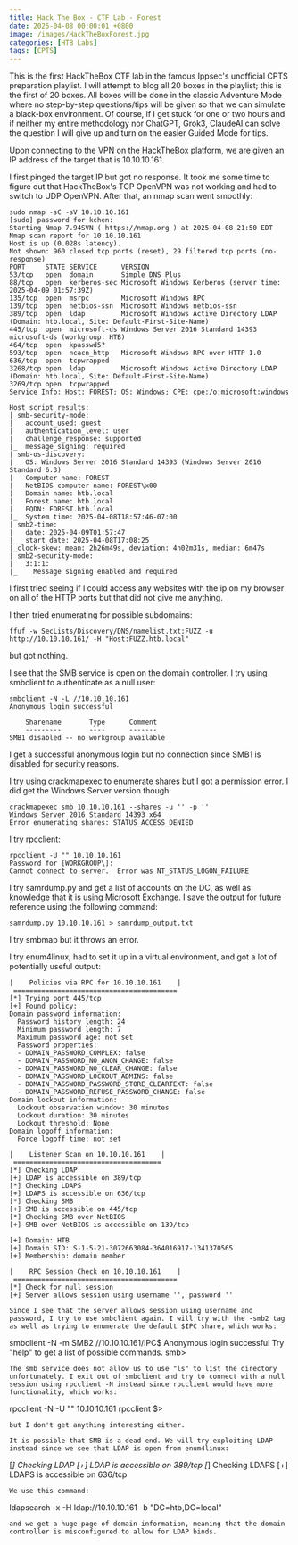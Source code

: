 ```yaml
---
title: Hack The Box - CTF Lab - Forest
date: 2025-04-08 00:00:01 +0800
image: /images/HackTheBoxForest.jpg
categories: [HTB Labs]
tags: [CPTS]
---
```

This is the first HackTheBox CTF lab in the famous Ippsec's unofficial CPTS preparation playlist. I will attempt to blog all 20 boxes in the playlist; this is the first of 20 boxes. All boxes will be done in the classic Adventure Mode where no step-by-step questions/tips will be given so that we can simulate a black-box environment. Of course, if I get stuck for one or two hours and if neither my entire methodology nor ChatGPT, Grok3, ClaudeAI can solve the question I will give up and turn on the easier Guided Mode for tips. 

Upon connecting to the VPN on the HackTheBox platform, we are given an IP address of the target that is 10.10.10.161. 

I first pinged the target IP but got no response. It took me some time to figure out that HackTheBox's TCP OpenVPN was not working and had to switch to UDP OpenVPN. After that, an nmap scan went smoothly:
```
sudo nmap -sC -sV 10.10.10.161
[sudo] password for kchen: 
Starting Nmap 7.94SVN ( https://nmap.org ) at 2025-04-08 21:50 EDT
Nmap scan report for 10.10.10.161
Host is up (0.028s latency).
Not shown: 960 closed tcp ports (reset), 29 filtered tcp ports (no-response)
PORT     STATE SERVICE      VERSION
53/tcp   open  domain       Simple DNS Plus
88/tcp   open  kerberos-sec Microsoft Windows Kerberos (server time: 2025-04-09 01:57:39Z)
135/tcp  open  msrpc        Microsoft Windows RPC
139/tcp  open  netbios-ssn  Microsoft Windows netbios-ssn
389/tcp  open  ldap         Microsoft Windows Active Directory LDAP (Domain: htb.local, Site: Default-First-Site-Name)
445/tcp  open  microsoft-ds Windows Server 2016 Standard 14393 microsoft-ds (workgroup: HTB)
464/tcp  open  kpasswd5?
593/tcp  open  ncacn_http   Microsoft Windows RPC over HTTP 1.0
636/tcp  open  tcpwrapped
3268/tcp open  ldap         Microsoft Windows Active Directory LDAP (Domain: htb.local, Site: Default-First-Site-Name)
3269/tcp open  tcpwrapped
Service Info: Host: FOREST; OS: Windows; CPE: cpe:/o:microsoft:windows

Host script results:
| smb-security-mode: 
|   account_used: guest
|   authentication_level: user
|   challenge_response: supported
|_  message_signing: required
| smb-os-discovery: 
|   OS: Windows Server 2016 Standard 14393 (Windows Server 2016 Standard 6.3)
|   Computer name: FOREST
|   NetBIOS computer name: FOREST\x00
|   Domain name: htb.local
|   Forest name: htb.local
|   FQDN: FOREST.htb.local
|_  System time: 2025-04-08T18:57:46-07:00
| smb2-time: 
|   date: 2025-04-09T01:57:47
|_  start_date: 2025-04-08T17:08:25
|_clock-skew: mean: 2h26m49s, deviation: 4h02m31s, median: 6m47s
| smb2-security-mode: 
|   3:1:1: 
|_    Message signing enabled and required

```
I first tried seeing if I could access any websites with the ip on my browser on all of the HTTP ports but that did not give me anything. 

I then tried enumerating for possible subdomains:
```
ffuf -w SecLists/Discovery/DNS/namelist.txt:FUZZ -u http://10.10.10.161/ -H "Host:FUZZ.htb.local"
```
but got nothing.

I see that the SMB service is open on the domain controller. I try using smbclient to authenticate as a null user:
```
smbclient -N -L //10.10.10.161
Anonymous login successful

	Sharename       Type      Comment
	---------       ----      -------
SMB1 disabled -- no workgroup available
```
I get a successful anonymous login but no connection since SMB1 is disabled for security reasons. 

I try using crackmapexec to enumerate shares but I got a permission error. I did get the Windows Server version though:
```
crackmapexec smb 10.10.10.161 --shares -u '' -p ''
Windows Server 2016 Standard 14393 x64
Error enumerating shares: STATUS_ACCESS_DENIED
```

I try rpcclient:
```
rpcclient -U "" 10.10.10.161
Password for [WORKGROUP\]:
Cannot connect to server.  Error was NT_STATUS_LOGON_FAILURE
```

I try samrdump.py and get a list of accounts on the DC, as well as knowledge that it is using Microsoft Exchange. I save the output for future reference using the following command:
```
samrdump.py 10.10.10.161 > samrdump_output.txt
```
I try smbmap but it throws an error.

I try enum4linux, had to set it up in a virtual environment, and got a lot of potentially useful output:
```
|    Policies via RPC for 10.10.10.161    |
 =========================================
[*] Trying port 445/tcp
[+] Found policy:
Domain password information:
  Password history length: 24
  Minimum password length: 7
  Maximum password age: not set
  Password properties:
  - DOMAIN_PASSWORD_COMPLEX: false
  - DOMAIN_PASSWORD_NO_ANON_CHANGE: false
  - DOMAIN_PASSWORD_NO_CLEAR_CHANGE: false
  - DOMAIN_PASSWORD_LOCKOUT_ADMINS: false
  - DOMAIN_PASSWORD_PASSWORD_STORE_CLEARTEXT: false
  - DOMAIN_PASSWORD_REFUSE_PASSWORD_CHANGE: false
Domain lockout information:
  Lockout observation window: 30 minutes
  Lockout duration: 30 minutes
  Lockout threshold: None
Domain logoff information:
  Force logoff time: not set

|    Listener Scan on 10.10.10.161    |
 =====================================
[*] Checking LDAP
[+] LDAP is accessible on 389/tcp
[*] Checking LDAPS
[+] LDAPS is accessible on 636/tcp
[*] Checking SMB
[+] SMB is accessible on 445/tcp
[*] Checking SMB over NetBIOS
[+] SMB over NetBIOS is accessible on 139/tcp

[+] Domain: HTB
[+] Domain SID: S-1-5-21-3072663084-364016917-1341370565
[+] Membership: domain member

|    RPC Session Check on 10.10.10.161    |
 =========================================
[*] Check for null session
[+] Server allows session using username '', password ''

Since I see that the server allows session using username and password, I try to use smbclient again. I will try with the -smb2 tag as well as trying to enumerate the default $IPC share, which works:
```
smbclient -N -m SMB2 //10.10.10.161/IPC$
Anonymous login successful
Try "help" to get a list of possible commands.
smb>
```
The smb service does not allow us to use "ls" to list the directory unfortunately. I exit out of smbclient and try to connect with a null session using rpcclient -N instead since rpcclient would have more functionality, which works:
```
rpcclient -N -U "" 10.10.10.161
rpcclient $> 
```
but I don't get anything interesting either.

It is possible that SMB is a dead end. We will try exploiting LDAP instead since we see that LDAP is open from enum4linux:
```
[*] Checking LDAP
[+] LDAP is accessible on 389/tcp
[*] Checking LDAPS
[+] LDAPS is accessible on 636/tcp
```
We use this command:
```
ldapsearch -x -H ldap://10.10.10.161 -b "DC=htb,DC=local"
```
and we get a huge page of domain information, meaning that the domain controller is misconfigured to allow for LDAP binds. 
